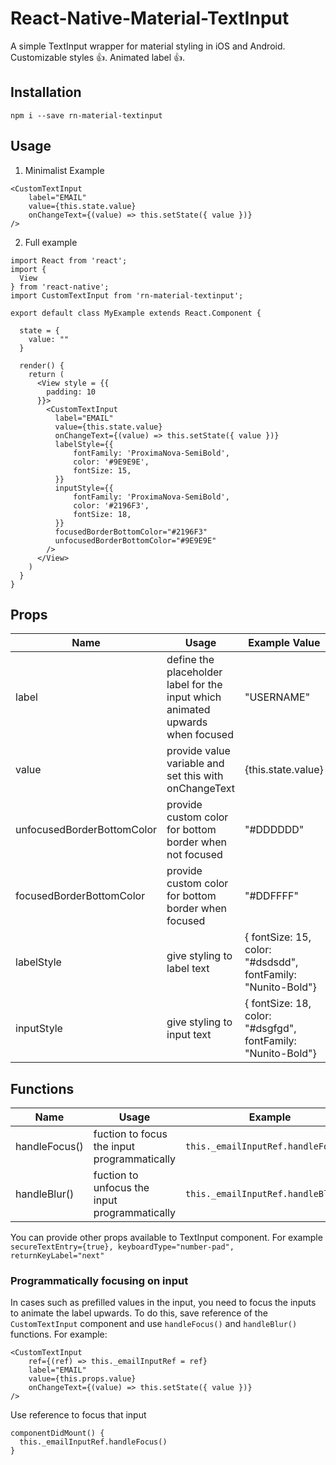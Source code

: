 # React-Native-Material-TextInput

A simple TextInput wrapper for material styling in iOS and Android. Customizable styles :+1:. Animated label :+1:.

## Installation

`npm i --save rn-material-textinput`

## Usage

1. Minimalist Example

```
<CustomTextInput
    label="EMAIL"
    value={this.state.value}
    onChangeText={(value) => this.setState({ value })}
/>
```
 
2. Full example
```
import React from 'react';
import {
  View
} from 'react-native';
import CustomTextInput from 'rn-material-textinput';

export default class MyExample extends React.Component {

  state = {
    value: ""
  }
  
  render() {
    return (
      <View style = {{
        padding: 10
      }}>
        <CustomTextInput
          label="EMAIL"
          value={this.state.value}
          onChangeText={(value) => this.setState({ value })}
          labelStyle={{
              fontFamily: 'ProximaNova-SemiBold',
              color: '#9E9E9E',
              fontSize: 15,
          }}
          inputStyle={{
              fontFamily: 'ProximaNova-SemiBold',
              color: '#2196F3',
              fontSize: 18,
          }}
          focusedBorderBottomColor="#2196F3"
          unfocusedBorderBottomColor="#9E9E9E"
        />
      </View>
    )
  }
}
```

## Props
| Name  | Usage | Example Value |
| --- | --- | --- |
| label | define the placeholder label for the input which animated upwards when focused | "USERNAME" |
| value | provide value variable and set this with onChangeText | {this.state.value} |
| unfocusedBorderBottomColor | provide custom color for bottom border when not focused | "#DDDDDD" |
| focusedBorderBottomColor | provide custom color for bottom border when focused | "#DDFFFF" |
| labelStyle | give styling to label text | { fontSize: 15, color: "#dsdsdd", fontFamily: "Nunito-Bold"} |
| inputStyle | give styling to input text | { fontSize: 18, color: "#dsgfgd", fontFamily: "Nunito-Bold"} |

## Functions
| Name | Usage | Example |
| --- | --- | --- |
| handleFocus() | fuction to focus the input programmatically | `this._emailInputRef.handleFocus()` |
| handleBlur() | fuction to unfocus the input programmatically | `this._emailInputRef.handleBlur()` |

You can provide other props available to TextInput component. For example 
`secureTextEntry={true},
keyboardType="number-pad",
returnKeyLabel="next"`

### Programmatically focusing on input
In cases such as prefilled values in the input, you need to focus the inputs to animate the label upwards. To do this, save reference of the `CustomTextInput` component and use `handleFocus()` and `handleBlur()` functions. For example:
```
<CustomTextInput
    ref={(ref) => this._emailInputRef = ref}
    label="EMAIL"
    value={this.props.value}
    onChangeText={(value) => this.setState({ value })}
/>
```
Use reference to focus that input
```
componentDidMount() {
  this._emailInputRef.handleFocus()
}
```
